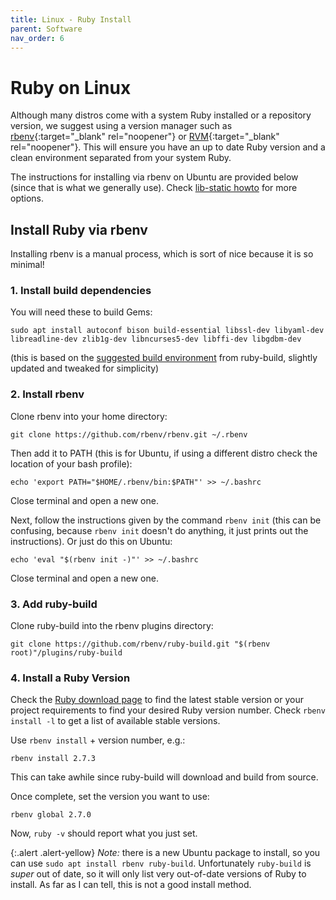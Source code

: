 ```yaml
---
title: Linux - Ruby Install
parent: Software
nav_order: 6
---
```


# Ruby on Linux

Although many distros come with a system Ruby installed or a repository version, we suggest using a version manager such as [rbenv](https://github.com/rbenv/rbenv){:target="_blank" rel="noopener"} or [RVM](http://rvm.io/){:target="_blank" rel="noopener"}.
This will ensure you have an up to date Ruby version and a clean environment separated from your system Ruby.

The instructions for installing via rbenv on Ubuntu are provided below (since that is what we generally use).
Check [lib-static howto](https://lib-static.github.io/howto/howtos/installrubylinux.html) for more options.

## Install Ruby via rbenv

Installing rbenv is a manual process, which is sort of nice because it is so minimal!

### 1. Install build dependencies

You will need these to build Gems:

```
sudo apt install autoconf bison build-essential libssl-dev libyaml-dev libreadline-dev zlib1g-dev libncurses5-dev libffi-dev libgdbm-dev
```

(this is based on the [suggested build environment](https://github.com/rbenv/ruby-build/wiki#suggested-build-environment) from ruby-build, slightly updated and tweaked for simplicity)

### 2. Install rbenv 

Clone rbenv into your home directory:

```
git clone https://github.com/rbenv/rbenv.git ~/.rbenv
```

Then add it to PATH (this is for Ubuntu, if using a different distro check the location of your bash profile):

```
echo 'export PATH="$HOME/.rbenv/bin:$PATH"' >> ~/.bashrc
```

Close terminal and open a new one.

Next, follow the instructions given by the command `rbenv init` (this can be confusing, because `rbenv init` doesn't do anything, it just prints out the instructions). 
Or just do this on Ubuntu:

```
echo 'eval "$(rbenv init -)"' >> ~/.bashrc
```

Close terminal and open a new one.

### 3. Add ruby-build

Clone ruby-build into the rbenv plugins directory:

```
git clone https://github.com/rbenv/ruby-build.git "$(rbenv root)"/plugins/ruby-build
```

### 4. Install a Ruby Version

Check the [Ruby download page](https://www.ruby-lang.org/en/downloads/) to find the latest stable version or your project requirements to find your desired Ruby version number.
Check `rbenv install -l` to get a list of available stable versions.

Use `rbenv install` + version number, e.g.:

```
rbenv install 2.7.3
```

This can take awhile since ruby-build will download and build from source. 

Once complete, set the version you want to use:

```
rbenv global 2.7.0
```

Now, `ruby -v` should report what you just set.

{:.alert .alert-yellow}
*Note:* there is a new Ubuntu package to install, so you can use `sudo apt install rbenv ruby-build`.
Unfortunately `ruby-build` is *super* out of date, so it will only list very out-of-date versions of Ruby to install.
As far as I can tell, this is not a good install method.
